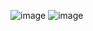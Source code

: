 ![image](https://github.com/HimakaraL/task-management-app/assets/143909843/d3c25d08-d54c-45c2-98b2-64e365bc7526)
![image](https://github.com/HimakaraL/task-management-app/assets/143909843/88dd50ab-a17d-4144-93ea-47e131e2fd0d)

